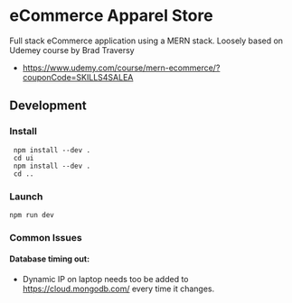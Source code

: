# eCommerce Apparel Store

Full stack eCommerce application using a MERN stack.
Loosely based on Udemey course by Brad Traversy

-   https://www.udemy.com/course/mern-ecommerce/?couponCode=SKILLS4SALEA

## Development

### Install

```
 npm install --dev .
 cd ui
 npm install --dev .
 cd ..
```

### Launch

```
npm run dev
```

### Common Issues

#### Database timing out:

-   Dynamic IP on laptop needs too be added to https://cloud.mongodb.com/ every time it changes.
